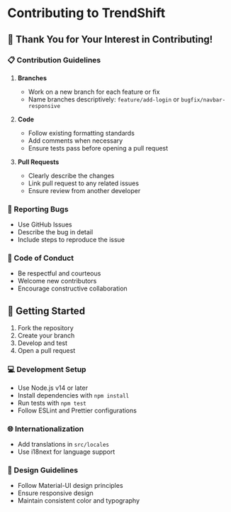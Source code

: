# Contributing to TrendShift

## 🌟 Thank You for Your Interest in Contributing!

### 📋 Contribution Guidelines

1. **Branches**
   - Work on a new branch for each feature or fix
   - Name branches descriptively: `feature/add-login` or `bugfix/navbar-responsive`

2. **Code**
   - Follow existing formatting standards
   - Add comments when necessary
   - Ensure tests pass before opening a pull request

3. **Pull Requests**
   - Clearly describe the changes
   - Link pull request to any related issues
   - Ensure review from another developer

### 🐛 Reporting Bugs
- Use GitHub Issues
- Describe the bug in detail
- Include steps to reproduce the issue

### 🤝 Code of Conduct
- Be respectful and courteous
- Welcome new contributors
- Encourage constructive collaboration

## 🚀 Getting Started
1. Fork the repository
2. Create your branch
3. Develop and test
4. Open a pull request

### 💻 Development Setup
- Use Node.js v14 or later
- Install dependencies with `npm install`
- Run tests with `npm test`
- Follow ESLint and Prettier configurations

### 🌐 Internationalization
- Add translations in `src/locales`
- Use i18next for language support

### 🎨 Design Guidelines
- Follow Material-UI design principles
- Ensure responsive design
- Maintain consistent color and typography
